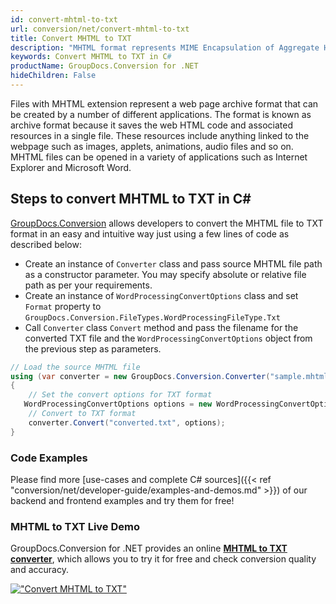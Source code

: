 ```yaml
---
id: convert-mhtml-to-txt
url: conversion/net/convert-mhtml-to-txt
title: Convert MHTML to TXT
description: "MHTML format represents MIME Encapsulation of Aggregate HTML with .mhtml extension. Learn how to convert MHTML to TXT file programmatically in C# language using GroupDocs.Conversion for .NET library."
keywords: Convert MHTML to TXT in C#
productName: GroupDocs.Conversion for .NET
hideChildren: False
---
```


Files with MHTML extension represent a web page archive format that can be created by a number of different applications. The format is known as archive format because it saves the web HTML code and associated resources in a single file. These resources include anything linked to the webpage such as images, applets, animations, audio files and so on. MHTML files can be opened in a variety of applications such as Internet Explorer and Microsoft Word.

## Steps to convert MHTML to TXT in C#

[GroupDocs.Conversion](https://products.groupdocs.com/conversion/net) allows developers to convert the MHTML file to TXT format in an easy and intuitive way just using a few lines of code as described below:

* Create an instance of `Converter` class and pass source MHTML file path as a constructor parameter. You may specify absolute or relative file path as per your requirements. 
* Create an instance of `WordProcessingConvertOptions` class and set `Format` property to `GroupDocs.Conversion.FileTypes.WordProcessingFileType.Txt`
* Call `Converter` class `Convert` method and pass the filename for the converted TXT file and the `WordProcessingConvertOptions` object from the previous step as parameters.

```csharp
// Load the source MHTML file
using (var converter = new GroupDocs.Conversion.Converter("sample.mhtml"))
{
    // Set the convert options for TXT format
   WordProcessingConvertOptions options = new WordProcessingConvertOptions { Format = GroupDocs.Conversion.FileTypes.WordProcessingFileType.Txt };
    // Convert to TXT format
    converter.Convert("converted.txt", options);
}
```

### Code Examples

Please find more [use-cases and complete C# sources]({{< ref "conversion/net/developer-guide/examples-and-demos.md" >}}) of our backend and frontend examples and try them for free!

### MHTML to TXT Live Demo

GroupDocs.Conversion for .NET provides an online [**MHTML to TXT converter**](https://products.groupdocs.app/conversion/mhtml-to-txt), which allows you to try it for free and check conversion quality and accuracy.

[!["Convert MHTML to TXT"](conversion/net/images/convert-to-txt/convert-mhtml-to-txt.png)](https://products.groupdocs.app/conversion/mhtml-to-txt)